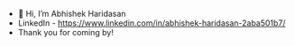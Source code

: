 - 👋 Hi, I’m Abhishek Haridasan
- LinkedIn - https://www.linkedin.com/in/abhishek-haridasan-2aba501b7/
- Thank you for coming by!

<!---
kootz-alpha/kootz-alpha is a ✨ special ✨ repository because its `README.md` (this file) appears on your GitHub profile.
You can click the Preview link to take a look at your changes.
--->
